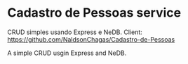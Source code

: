 # Cadastro de Pessoas service

CRUD simples usando Express e NeDB.
Client: https://github.com/NaldsonChagas/Cadastro-de-Pessoas

A simple CRUD usgin Express and NeDB.
